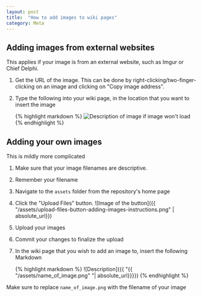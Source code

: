 ```yaml
---
layout: post
title:  "How to add images to wiki pages"
category: Meta
---
```


## Adding images from external websites

This applies if your image is from an external website, such as Imgur or Chief Delphi.

1. Get the URL of the image. This can be done by right-clicking/two-finger-clicking on an image and clicking on "Copy image address".

1. Type the following into your wiki page, in the location that you want to insert the image

    {% highlight markdown %}
    ![Description of image if image won't load](https://example.com/url/to/image/banana.png)
    {% endhighlight %}


## Adding your own images

This is mildly more complicated

1. Make sure that your image filenames are descriptive.

1. Remember your filename

1. Navigate to the `assets` folder from the repository's home page

1. Click the "Upload Files" button.
    ![Image of the button]({{ "/assets/upload-files-button-adding-images-instructions.png" | absolute_url}})

1. Upload your images

1. Commit your changes to finalize the upload

1. In the wiki page that you wish to add an image to, insert the following Markdown

    {% highlight markdown %}
    ![Description]({{ "{{ "/assets/name_of_image.png" "| absolute_url}}}})
    {% endhighlight %}
    
  Make sure to replace `name_of_image.png` with the filename of your image
